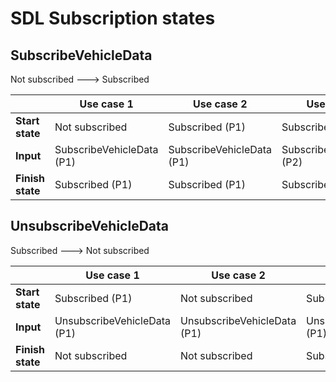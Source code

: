 # SDL Subscription states

## SubscribeVehicleData

Not subscribed ---> Subscribed

| | Use case 1 | Use case 2 | Use case 3 |
|---|---|---|---|
**Start state** | Not subscribed | Subscribed (P1) | Subscribed (P1) |
**Input** | SubscribeVehicleData (P1) | SubscribeVehicleData (P1) | SubscribeVehicleData (P2) |
**Finish state** | Subscribed (P1) | Subscribed (P1) | Subscribed (P1, P2) | 

## UnsubscribeVehicleData

Subscribed ---> Not subscribed 

| | Use case 1 | Use case 2 | Use case 3 |
|---|---|---|---|
**Start state** | Subscribed (P1) | Not subscribed | Subscribed (P1, P2) |
**Input** | UnsubscribeVehicleData (P1) | UnsubscribeVehicleData (P1) | UnsubscribeVehicleData (P1) |
**Finish state** | Not subscribed | Not subscribed | Subscribed (P2) | 
